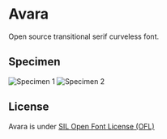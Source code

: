 # Avara

Open source transitional serif curveless font.

## Specimen

![Specimen 1](https://github.com/raphaelbastide/Avara/raw/master/specimen/specimen.png)
![Specimen 2](https://github.com/raphaelbastide/Avara/raw/master/specimen/lowercase-g.png)

## License
Avara is under [SIL Open Font License (OFL)](http://scripts.sil.org/cms/scripts/page.php?site_id=nrsi&id=OFL "SIL Open Font License")
